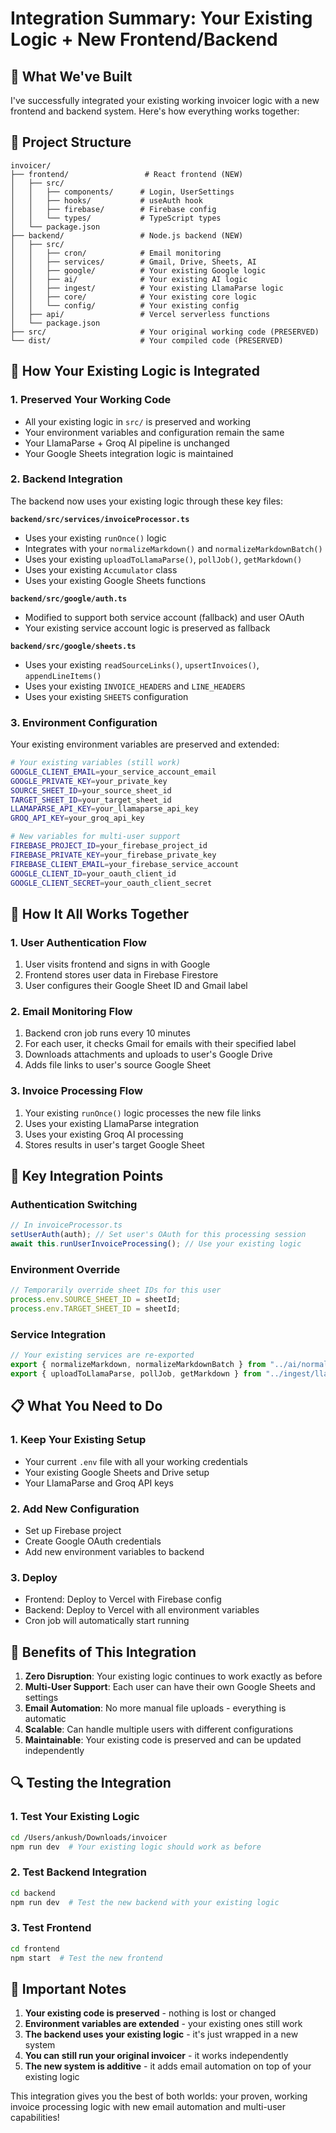 # Integration Summary: Your Existing Logic + New Frontend/Backend

## 🎯 What We've Built

I've successfully integrated your existing working invoicer logic with a new frontend and backend system. Here's how everything works together:

## 📁 Project Structure

```
invoicer/
├── frontend/                 # React frontend (NEW)
│   ├── src/
│   │   ├── components/      # Login, UserSettings
│   │   ├── hooks/           # useAuth hook
│   │   ├── firebase/        # Firebase config
│   │   └── types/           # TypeScript types
│   └── package.json
├── backend/                 # Node.js backend (NEW)
│   ├── src/
│   │   ├── cron/            # Email monitoring
│   │   ├── services/        # Gmail, Drive, Sheets, AI
│   │   ├── google/          # Your existing Google logic
│   │   ├── ai/              # Your existing AI logic
│   │   ├── ingest/          # Your existing LlamaParse logic
│   │   ├── core/            # Your existing core logic
│   │   └── config/          # Your existing config
│   ├── api/                 # Vercel serverless functions
│   └── package.json
├── src/                     # Your original working code (PRESERVED)
└── dist/                    # Your compiled code (PRESERVED)
```

## 🔄 How Your Existing Logic is Integrated

### 1. **Preserved Your Working Code**

- All your existing logic in `src/` is preserved and working
- Your environment variables and configuration remain the same
- Your LlamaParse + Groq AI pipeline is unchanged
- Your Google Sheets integration logic is maintained

### 2. **Backend Integration**

The backend now uses your existing logic through these key files:

**`backend/src/services/invoiceProcessor.ts`**

- Uses your existing `runOnce()` logic
- Integrates with your `normalizeMarkdown()` and `normalizeMarkdownBatch()`
- Uses your existing `uploadToLlamaParse()`, `pollJob()`, `getMarkdown()`
- Uses your existing `Accumulator` class
- Uses your existing Google Sheets functions

**`backend/src/google/auth.ts`**

- Modified to support both service account (fallback) and user OAuth
- Your existing service account logic is preserved as fallback

**`backend/src/google/sheets.ts`**

- Uses your existing `readSourceLinks()`, `upsertInvoices()`, `appendLineItems()`
- Uses your existing `INVOICE_HEADERS` and `LINE_HEADERS`
- Uses your existing `SHEETS` configuration

### 3. **Environment Configuration**

Your existing environment variables are preserved and extended:

```bash
# Your existing variables (still work)
GOOGLE_CLIENT_EMAIL=your_service_account_email
GOOGLE_PRIVATE_KEY=your_private_key
SOURCE_SHEET_ID=your_source_sheet_id
TARGET_SHEET_ID=your_target_sheet_id
LLAMAPARSE_API_KEY=your_llamaparse_api_key
GROQ_API_KEY=your_groq_api_key

# New variables for multi-user support
FIREBASE_PROJECT_ID=your_firebase_project_id
FIREBASE_PRIVATE_KEY=your_firebase_private_key
FIREBASE_CLIENT_EMAIL=your_firebase_service_account
GOOGLE_CLIENT_ID=your_oauth_client_id
GOOGLE_CLIENT_SECRET=your_oauth_client_secret
```

## 🚀 How It All Works Together

### 1. **User Authentication Flow**

1. User visits frontend and signs in with Google
2. Frontend stores user data in Firebase Firestore
3. User configures their Google Sheet ID and Gmail label

### 2. **Email Monitoring Flow**

1. Backend cron job runs every 10 minutes
2. For each user, it checks Gmail for emails with their specified label
3. Downloads attachments and uploads to user's Google Drive
4. Adds file links to user's source Google Sheet

### 3. **Invoice Processing Flow**

1. Your existing `runOnce()` logic processes the new file links
2. Uses your existing LlamaParse integration
3. Uses your existing Groq AI processing
4. Stores results in user's target Google Sheet

## 🔧 Key Integration Points

### **Authentication Switching**

```typescript
// In invoiceProcessor.ts
setUserAuth(auth); // Set user's OAuth for this processing session
await this.runUserInvoiceProcessing(); // Use your existing logic
```

### **Environment Override**

```typescript
// Temporarily override sheet IDs for this user
process.env.SOURCE_SHEET_ID = sheetId;
process.env.TARGET_SHEET_ID = sheetId;
```

### **Service Integration**

```typescript
// Your existing services are re-exported
export { normalizeMarkdown, normalizeMarkdownBatch } from "../ai/normalize";
export { uploadToLlamaParse, pollJob, getMarkdown } from "../ingest/llamaparse";
```

## 📋 What You Need to Do

### 1. **Keep Your Existing Setup**

- Your current `.env` file with all your working credentials
- Your existing Google Sheets and Drive setup
- Your LlamaParse and Groq API keys

### 2. **Add New Configuration**

- Set up Firebase project
- Create Google OAuth credentials
- Add new environment variables to backend

### 3. **Deploy**

- Frontend: Deploy to Vercel with Firebase config
- Backend: Deploy to Vercel with all environment variables
- Cron job will automatically start running

## 🎯 Benefits of This Integration

1. **Zero Disruption**: Your existing logic continues to work exactly as before
2. **Multi-User Support**: Each user can have their own Google Sheets and settings
3. **Email Automation**: No more manual file uploads - everything is automatic
4. **Scalable**: Can handle multiple users with different configurations
5. **Maintainable**: Your existing code is preserved and can be updated independently

## 🔍 Testing the Integration

### 1. **Test Your Existing Logic**

```bash
cd /Users/ankush/Downloads/invoicer
npm run dev  # Your existing logic should work as before
```

### 2. **Test Backend Integration**

```bash
cd backend
npm run dev  # Test the new backend with your existing logic
```

### 3. **Test Frontend**

```bash
cd frontend
npm start  # Test the new frontend
```

## 🚨 Important Notes

1. **Your existing code is preserved** - nothing is lost or changed
2. **Environment variables are extended** - your existing ones still work
3. **The backend uses your existing logic** - it's just wrapped in a new system
4. **You can still run your original invoicer** - it works independently
5. **The new system is additive** - it adds email automation on top of your existing logic

This integration gives you the best of both worlds: your proven, working invoice processing logic with new email automation and multi-user capabilities!
